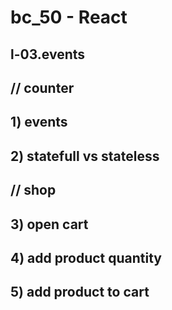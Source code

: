 # bc_50 - React

## l-03.events

## // counter
## 1) events
## 2) statefull vs stateless

## // shop
## 3) open cart
## 4) add product quantity
## 5) add product to cart
